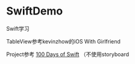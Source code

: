 # SwiftDemo
Swift学习

TableView参考kevinzhow的iOS With Girlfriend


Project参考 [100 Days of Swift](https://samvlu.com/index.html) （不使用storyboard
